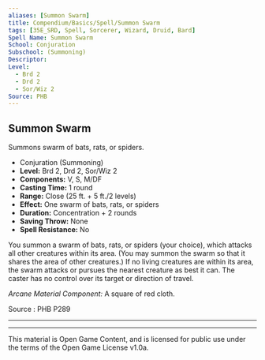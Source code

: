 ```yaml
---
aliases: [Summon Swarm]
title: Compendium/Basics/Spell/Summon Swarm
tags: [35E_SRD, Spell, Sorcerer, Wizard, Druid, Bard]
Spell Name: Summon Swarm
School: Conjuration
Subschool: (Summoning)
Descriptor: 
Level:
  - Brd 2
  - Drd 2
  - Sor/Wiz 2
Source: PHB
---
```



## Summon Swarm

Summons swarm of bats, rats, or spiders.

*   Conjuration (Summoning)
*   **Level:** Brd 2, Drd 2, Sor/Wiz 2
*   **Components:** V, S, M/DF
*   **Casting Time:** 1 round
*   **Range:** Close (25 ft. + 5 ft./2 levels)
*   **Effect:** One swarm of bats, rats, or spiders
*   **Duration:** Concentration + 2 rounds
*   **Saving Throw:** None
*   **Spell Resistance:** No

<p>You summon a swarm of bats, rats, or spiders (your choice), which attacks all other creatures within its area. (You may summon the swarm so that it shares the area of other creatures.) If no living creatures are within its area, the swarm attacks or pursues the nearest creature as best it can. The caster has no control over its target or direction of travel.</p><p><i>Arcane Material Component:</i> A square of red cloth.</p>

Source : PHB P289

---

---

This material is Open Game Content, and is licensed for public use under
the terms of the Open Game License v1.0a.

